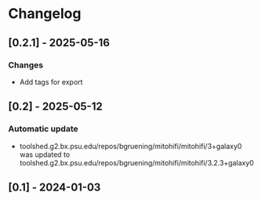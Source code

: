 # Changelog


## [0.2.1] - 2025-05-16

### Changes
- Add tags for export

## [0.2] - 2025-05-12

### Automatic update
- toolshed.g2.bx.psu.edu/repos/bgruening/mitohifi/mitohifi/3+galaxy0 was updated to toolshed.g2.bx.psu.edu/repos/bgruening/mitohifi/mitohifi/3.2.3+galaxy0

## [0.1] - 2024-01-03

